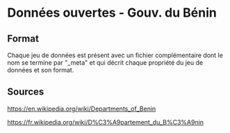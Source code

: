 # Données ouvertes - Gouv. du Bénin

## Format
Chaque jeu de données est présent avec un fichier complémentaire dont le nom se termine par "_meta" et qui décrit chaque propriété du jeu de données et son format.

## Sources
https://en.wikipedia.org/wiki/Departments_of_Benin

https://fr.wikipedia.org/wiki/D%C3%A9partement_du_B%C3%A9nin
